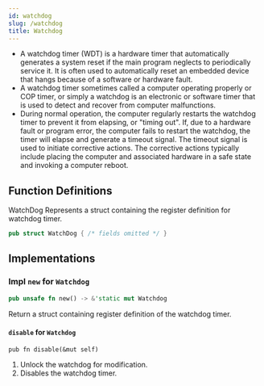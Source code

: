```yaml
---
id: watchdog
slug: /watchdog
title: Watchdog
---
```


- A watchdog timer (WDT) is a hardware timer that automatically generates a
  system reset if the main program neglects to periodically service it. It is
  often used to automatically reset an embedded device that hangs because of a
  software or hardware fault.
- A watchdog timer sometimes called a computer operating properly or COP timer,
  or simply a watchdog is an electronic or software timer that is used to detect
  and recover from computer malfunctions.
- During normal operation, the computer regularly restarts the watchdog timer to
  prevent it from elapsing, or "timing out". If, due to a hardware fault or
  program error, the computer fails to restart the watchdog, the timer will
  elapse and generate a timeout signal. The timeout signal is used to initiate
  corrective actions. The corrective actions typically include placing the
  computer and associated hardware in a safe state and invoking a computer
  reboot.

## Function Definitions

WatchDog Represents a struct containing the register definition for watchdog
timer.

```rust
pub struct WatchDog { /* fields omitted */ }
```

## Implementations

### Impl `new` for `Watchdog`

```rust
pub unsafe fn new() -> &'static mut Watchdog
```

Return a struct containing register definition of the watchdog timer.

#### `disable` for `Watchdog`

```
pub fn disable(&mut self)
```

1. Unlock the watchdog for modification.
2. Disables the watchdog timer.

